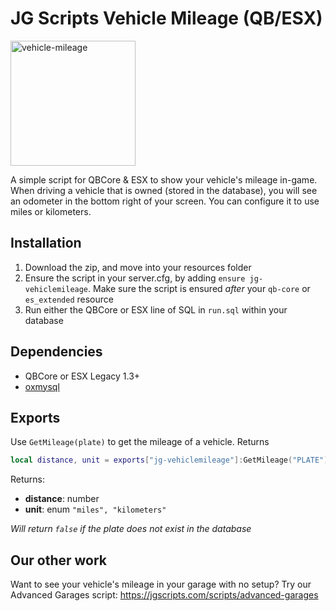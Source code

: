 # JG Scripts Vehicle Mileage (QB/ESX)

<img src="https://github.com/jgscripts/jg-vehiclemileage/assets/3826279/a774d098-05ae-4d05-b167-f4c990d1f0b8" alt="vehicle-mileage" style="width:200px;"/>

A simple script for QBCore & ESX to show your vehicle's mileage in-game. When driving a vehicle that is owned (stored in the database), you will see an odometer in the bottom right of your screen. You can configure it to use miles or kilometers.

## Installation

1. Download the zip, and move into your resources folder
2. Ensure the script in your server.cfg, by adding `ensure jg-vehiclemileage`. Make sure the script is ensured _after_ your `qb-core` or `es_extended` resource
3. Run either the QBCore or ESX line of SQL in `run.sql` within your database

## Dependencies

- QBCore or ESX Legacy 1.3+
- [oxmysql](https://github.com/overextended/oxmysql)

## Exports

Use `GetMileage(plate)` to get the mileage of a vehicle. Returns

```lua
local distance, unit = exports["jg-vehiclemileage"]:GetMileage("PLATE")
```

Returns:

- **distance**: number
- **unit**: enum `"miles", "kilometers"`

_Will return `false` if the plate does not exist in the database_

## Our other work

Want to see your vehicle's mileage in your garage with no setup? Try our Advanced Garages script: https://jgscripts.com/scripts/advanced-garages
